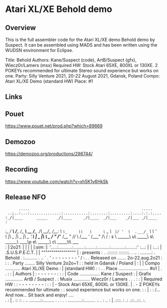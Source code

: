 # Atari XL/XE Behold demo

## Overview

This is the full assembler code for the Atari XL/XE demo Behold demo by Suspect.
It can be assembled using MADS and has been written using the WUDSN environment for Eclipse.

Title:             Behold
Authors:           Kane/Suspect (code), ArtB/Suspect (gfx), Wiecz0r/Lamers (msx)
Required HW:       Stock Atari 65XE, 800XL or 130XE. 2 POKEYs recommended for ultimate Stereo sound experience but works on one.
Party:             Silly Venture 2021, 20-22 August 2021, Gdansk, Poland
Compo:             Atari XL/XE Demo (standard HW)
Place:             #1

## Links

## Pouet
https://www.pouet.net/prod.php?which=89669

## Demozoo
https://demozoo.org/productions/298744/

## Recording

https://www.youtube.com/watch?v=xh5K1v6HkSk

## Release NFO

          .....                                                  .....
     ..;..:...:..............:...........:........:.........:....:.:.:....
    :_/|____      _____    _/|____     _/|____  _/|___    _/|___ _/|____  :
   _:\_   _/__ ___\   /____\_   _/__ __\  __ /__\_ ._/____\  __/_\__   /__:
   \ ` \_     \\   \     \ ` \_     \\ `  |/ '  \  .___/_ `  \     \\  '  \
    \   |\     \_  |\     \_  |\     \__  '._____\  \|   \_  |\     \\     \_
    /___ "      /___"      /__ "      //    \ /___   '    /___"      /\     /
    : s \ ______\  u\ _____\ s\ ______\\ ____\p  e\ ______\  c\ _____\t\ ___\
    :    \|:2o21:    \|        \|       \|         \|          \|:sim:  \|:
    '.....:...........:.........:........:..........:...........:........:'
          :...:      |                                    |      :...:
                     |          .S.U.S.P.E.C.T.           |
                     |         """""""""""""""""          |
                     :              presents              :
           . .::::::::                                    ::::::::. .
       .. . .........:             . Behold .             :.......... . ..
              `  \.  '           - - - - - - - -          '   /
                  :                                         .
                  .   Released on .......  2o-22.aug.2o21   :
                  :                                         :
                  .   Party ........ Silly Venture 2o2o+1   :
                  :               held in Gdansk / Poland   |
                  :                                         |
                  |   Compo ............ Atari XL/XE Demo   :
                  |                         (standard HW)   :
                  :                                         .
                  .   Place ........................  #o1   |
                  .                                         .
                  :                                         :
                  |                 Authors                 |
                  :               - - - - - -               :
                  :                                         :
                  |   Code ................ Kane / Suspect  :
                  |   Grafix .............. ArtB / Suspect  .
                  :   Musix ............. Wiecz0r / Lamers  .
                  .                                         .
                  :                                         :
                  |               Required HW               :
                  :             - - - - - - - -             :
                  :                                         :
                  |   -  Stock Atari 65XE, 800XL or 130XE.  |
                  .   -  2 POKEYs recommended for ultimate  :
                  :      sound experience but works on one. :
                  :                                         |
                  :                                         :
                 /...    And now... Sit back and enjoy!  ....\
                .    :                                   |    .
                     ::                                 ::
       .  .. .........::......... . . . . . ...........::......... ..  .
                      :               ..                :
                      |             .::::.              :
                     .:           .:::..:::.            :.
